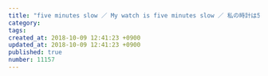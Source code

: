 ```yaml
---
title: "five minutes slow ／ My watch is five minutes slow ／ 私の時計は5分遅れている 2014-02-11"
category: 
tags: 
created_at: 2018-10-09 12:41:23 +0900
updated_at: 2018-10-09 12:41:23 +0900
published: true
number: 11157
---
```



